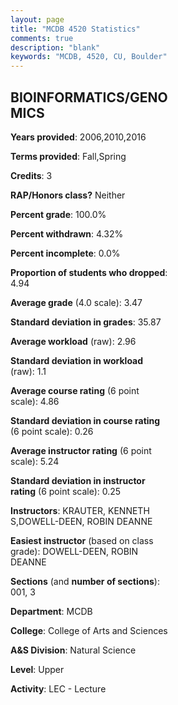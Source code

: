 ```yaml
---
layout: page
title: "MCDB 4520 Statistics"
comments: true
description: "blank"
keywords: "MCDB, 4520, CU, Boulder"
--- 
```

<head>
<script src="https://ajax.googleapis.com/ajax/libs/jquery/2.1.3/jquery.min.js"></script>
<script src="https://dl.dropboxusercontent.com/s/pc42nxpaw1ea4o9/highcharts.js?dl=0"></script>
<!-- <script src="../assets/js/highcharts.js"></script> -->
<style type="text/css">@font-face {
	font-family: "Bebas Neue";
	src: url(https://www.filehosting.org/file/details/544349/BebasNeue%20Regular.otf) format("opentype");
	}
	h1.Bebas { 
		font-family: "Bebas Neue", Verdana, Tahoma;
	}
</style>
</head>
<body>
	<div id="container" style="float: right; width: 45%; height: 88%; margin-left: 2.5%; margin-right: 2.5%;"></div>
	<script language="JavaScript">
		$(document).ready(function() {
		var chart = {type: 'column'};
		var title = {text: 'Grade Distribution'};
		var xAxis = {categories: ['A','B','C','D','F'],crosshair: true};
		var yAxis = {min: 0,title: {text: 'Percentage'}};
		var tooltip = {headerFormat: '<center><b><span style="font-size:20px">{point.key}</span></b></center>',
		               pointFormat: '<td style="padding:0"><b>{point.y:.1f}%</b></td>',
		               footerFormat: '</table>',shared: true,useHTML: true};
		var plotOptions = {column: {pointPadding: 0.0,borderWidth: 0}};  
		var credits = {enabled: false};var series= [{name: 'Percent',data: [64.94,27.27,5.19,0.0,2.6,]}];
		var json = {};
		json.chart = chart;
		json.title = title;
		json.tooltip = tooltip;
		json.xAxis = xAxis;
		json.yAxis = yAxis;  
		json.series = series;
		json.plotOptions = plotOptions;  
		json.credits = credits;
		$('#container').highcharts(json);
	});
	</script>
</body>
			   
## BIOINFORMATICS/GENOMICS

**Years provided**: 2006,2010,2016

**Terms provided**: Fall,Spring

**Credits**: 3

**RAP/Honors class?** Neither

**Percent grade**: 100.0%

**Percent withdrawn**: 4.32%

**Percent incomplete**: 0.0%

**Proportion of students who dropped**: 4.94

**Average grade** (4.0 scale): 3.47

**Standard deviation in grades**: 35.87

**Average workload** (raw): 2.96

**Standard deviation in workload** (raw): 1.1

**Average course rating** (6 point scale): 4.86

**Standard deviation in course rating** (6 point scale): 0.26

**Average instructor rating** (6 point scale): 5.24

**Standard deviation in instructor rating** (6 point scale): 0.25

**Instructors**: KRAUTER, KENNETH S,DOWELL-DEEN, ROBIN DEANNE

**Easiest instructor** (based on class grade): DOWELL-DEEN, ROBIN DEANNE

**Sections** (and **number of sections**): 001, 3

**Department**: MCDB

**College**: College of Arts and Sciences

**A&S Division**: Natural Science

**Level**: Upper

**Activity**: LEC - Lecture